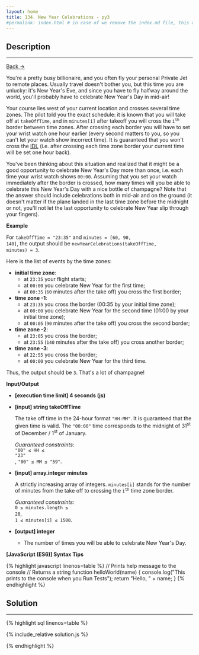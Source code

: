 ```yaml
---
layout: home
title: 134. New Year Celebrations - py3
#permalink: index.html # in case of we remove the index.md file, this doc will be the index page
---
```


<div class="row">
<div class="columnStmt" markdown="1">

## Description

---

[Back -> ](../README.md)

You're a pretty busy billionaire, and you often fly your personal Private Jet to remote places. Usually travel doesn't bother you, but this time you are unlucky: it's New Year's Eve, and since you have to fly halfway around the world, you'll probably have to celebrate New Year's Day in mid-air!

Your course lies west of your current location and crosses several time zones. The pilot told you the exact schedule: it is known that you will take off at <code>takeOffTime</code>, and in <code>minutes[i]</code> after takeoff you will cross the <code>i<sup>th</sup></code> border between time zones. After crossing each border you will have to set your wrist watch one hour earlier (every second matters to you, so you can't let your watch show incorrect time). It is guaranteed that you won't cross the [IDL](https://en.wikipedia.org/wiki/International_Date_Line) (i.e. after crossing each time zone border your current time will be set one hour back).

You've been thinking about this situation and realized that it might be a good opportunity to celebrate New Year's Day more than once, i.e. each time your wrist watch shows <code>00:00</code>. Assuming that you set your watch immediately after the border is crossed, how many times will you be able to celebrate this New Year's Day with a nice bottle of champagne? Note that the answer should include celebrations both in mid-air and on the ground (it doesn't matter if the plane landed in the last time zone before the midnight or not, you'll not let the last opportunity to celebrate New Year slip through your fingers).

**Example**

For <code>takeOffTime = "23:35"</code> and <code>minutes = [60, 90, 140]</code>,
the output should be
<code>newYearCelebrations(takeOffTime, minutes) = 3</code>.

Here is the list of events by the time zones:

- **initial time zone**:
  - at <code>23:35</code> your flight starts;
  - at <code>00:00</code> you celebrate New Year for the first time;
  - at <code>00:35</code> (<code>60</code> minutes after the take off) you cross the first border;
- **time zone -1**:
  - at <code>23:35</code> you cross the border (00:35 by your initial time zone);
  - at <code>00:00</code> you celebrate New Year for the second time (01:00 by your initial time zone);
  - at <code>00:05</code> (<code>90</code> minutes after the take off) you cross the second border;
- **time zone -2**:
  - at <code>23:05</code> you cross the border;
  - at <code>23:55</code> (<code>140</code> minutes after the take off) you cross another border;
- **time zone -3**:
  - at <code>22:55</code> you cross the border;
  - at <code>00:00</code> you celebrate New Year for the third time.

Thus, the output should be <code>3</code>. That's a lot of champagne!

**Input/Output**

- **[execution time limit] 4 seconds (js)**
- **[input] string takeOffTime**

  The take off time in the 24-hour format <code>"HH:MM"</code>. It is guaranteed that the given time is valid. The <code>"00:00"</code> time corresponds to the midnight of 31<sup>st</sup> of December / 1<sup>st</sup> of January.

  _Guaranteed constraints:_<br>
  <code>"00" ≤ HH ≤ "23"</code><br>,
  <code>"00" ≤ MM ≤ "59"</code>.

- **[input] array.integer minutes**

  A strictly increasing array of integers. <code>minutes[i]</code> stands for the number of minutes from the take off to crossing the <code>i<sup>th</sup></code> time zone border.

  _Guaranteed constraints:_<br>
  <code>0 ≤ minutes.length ≤ 20</code>,<br>
  <code>1 ≤ minutes[i] ≤ 1500</code>.

* **[output] integer**

  - The number of times you will be able to celebrate New Year's Day.

**[JavaScript (ES6)] Syntax Tips**

{% highlight javascript linenos=table %}
// Prints help message to the console
// Returns a string
function helloWorld(name) {
console.log("This prints to the console when you Run Tests");
return "Hello, " + name;
}
{% endhighlight %}

</div>
<div class="columnSol" markdown="1">

## Solution

---

{% highlight sql linenos=table %}

{% include_relative solution.js %}

{% endhighlight %}

</div>
</div>
